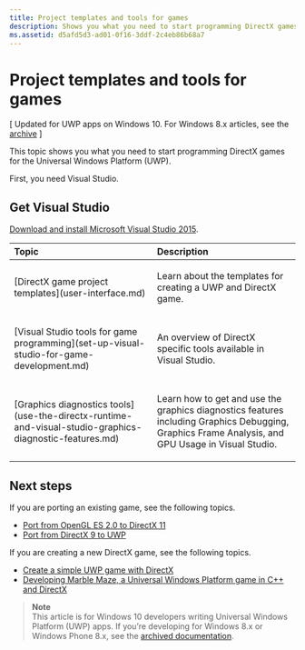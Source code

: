 ```yaml
---
title: Project templates and tools for games
description: Shows you what you need to start programming DirectX games for the Universal Windows Platform (UWP).
ms.assetid: d5afd5d3-ad01-0f16-3ddf-2c4eb86b68a7
---
```


# Project templates and tools for games


\[ Updated for UWP apps on Windows 10. For Windows 8.x articles, see the [archive](http://go.microsoft.com/fwlink/p/?linkid=619132) \]


This topic shows you what you need to start programming DirectX games for the Universal Windows Platform (UWP).

First, you need Visual Studio.

## Get Visual Studio


[Download and install Microsoft Visual Studio 2015](https://www.visualstudio.com/vs-2015-product-editions).

<table>
<colgroup>
<col width="50%" />
<col width="50%" />
</colgroup>
<thead>
<tr class="header">
<th align="left">Topic</th>
<th align="left">Description</th>
</tr>
</thead>
<tbody>
<tr class="odd">
<td align="left"><p>[DirectX game project templates](user-interface.md)</p></td>
<td align="left"><p>Learn about the templates for creating a UWP and DirectX game.</p></td>
</tr>
<tr class="even">
<td align="left"><p>[Visual Studio tools for game programming](set-up-visual-studio-for-game-development.md)</p></td>
<td align="left"><p>An overview of DirectX specific tools available in Visual Studio.</p></td>
</tr>
<tr class="odd">
<td align="left"><p>[Graphics diagnostics tools](use-the-directx-runtime-and-visual-studio-graphics-diagnostic-features.md)</p></td>
<td align="left"><p>Learn how to get and use the graphics diagnostics features including Graphics Debugging, Graphics Frame Analysis, and GPU Usage in Visual Studio.</p></td>
</tr>
</tbody>
</table>

 

## Next steps


If you are porting an existing game, see the following topics.

-   [Port from OpenGL ES 2.0 to DirectX 11](port-from-opengl-es-2-0-to-directx-11-1.md)
-   [Port from DirectX 9 to UWP](porting-your-directx-9-game-to-windows-store.md)

If you are creating a new DirectX game, see the following topics.

-   [Create a simple UWP game with DirectX](tutorial--create-your-first-metro-style-directx-game.md)
-   [Developing Marble Maze, a Universal Windows Platform game in C++ and DirectX](developing-marble-maze-a-windows-store-game-in-cpp-and-directx.md)

> **Note**  
This article is for Windows 10 developers writing Universal Windows Platform (UWP) apps. If you’re developing for Windows 8.x or Windows Phone 8.x, see the [archived documentation](http://go.microsoft.com/fwlink/p/?linkid=619132).

 

 

 






<!--HONumber=May16_HO4-->


